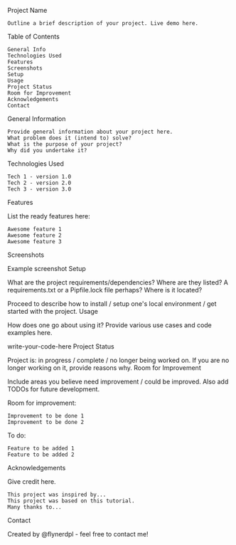 Project Name

    Outline a brief description of your project. Live demo here.

Table of Contents

    General Info
    Technologies Used
    Features
    Screenshots
    Setup
    Usage
    Project Status
    Room for Improvement
    Acknowledgements
    Contact

General Information

    Provide general information about your project here.
    What problem does it (intend to) solve?
    What is the purpose of your project?
    Why did you undertake it?

Technologies Used

    Tech 1 - version 1.0
    Tech 2 - version 2.0
    Tech 3 - version 3.0

Features

List the ready features here:

    Awesome feature 1
    Awesome feature 2
    Awesome feature 3

Screenshots

Example screenshot
Setup

What are the project requirements/dependencies? Where are they listed? A requirements.txt or a Pipfile.lock file perhaps? Where is it located?

Proceed to describe how to install / setup one's local environment / get started with the project.
Usage

How does one go about using it? Provide various use cases and code examples here.

write-your-code-here
Project Status

Project is: in progress / complete / no longer being worked on. If you are no longer working on it, provide reasons why.
Room for Improvement

Include areas you believe need improvement / could be improved. Also add TODOs for future development.

Room for improvement:

    Improvement to be done 1
    Improvement to be done 2

To do:

    Feature to be added 1
    Feature to be added 2

Acknowledgements

Give credit here.

    This project was inspired by...
    This project was based on this tutorial.
    Many thanks to...

Contact

Created by @flynerdpl - feel free to contact me!
